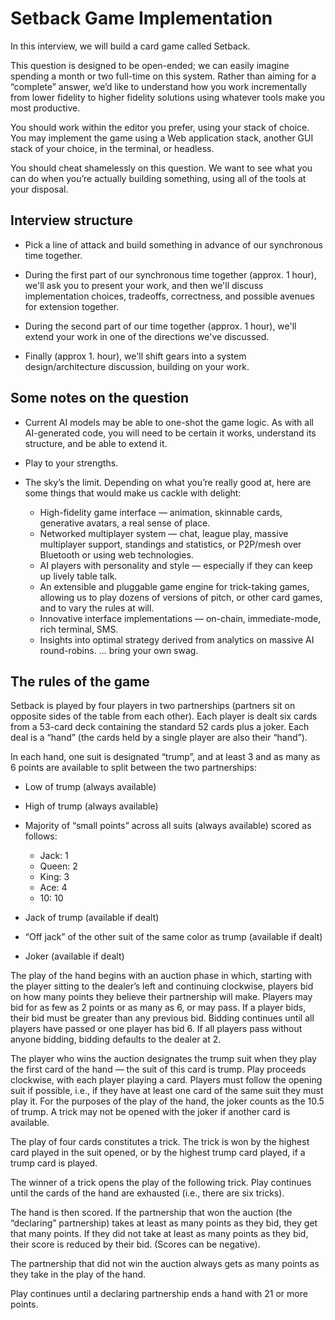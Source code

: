# Setback Game Implementation

In this interview, we will build a card game called Setback.

This question is designed to be open-ended; we can easily imagine spending a month or two full-time on this system. Rather than aiming for a “complete” answer, we’d like to understand how you work incrementally from lower fidelity to higher fidelity solutions using whatever tools make you most productive.

You should work within the editor you prefer, using your stack of choice. You may implement the game using a Web application stack, another GUI stack of your choice, in the terminal, or headless.

You should cheat shamelessly on this question. We want to see what you can do when you’re actually building something, using all of the tools at your disposal.

## Interview structure

- Pick a line of attack and build something in advance of our synchronous time together.

- During the first part of our synchronous time together (approx. 1 hour), we'll ask you to present your work, and then we'll discuss implementation choices, tradeoffs, correctness, and possible avenues for extension together.

- During the second part of our time together (approx. 1 hour), we'll extend your work in one of the directions we've discussed.

- Finally (approx 1. hour), we'll shift gears into a system design/architecture discussion, building on your work.

## Some notes on the question

- Current AI models may be able to one-shot the game logic. As with all AI-generated code, you will need to be certain it works, understand its structure, and be able to extend it.

- Play to your strengths.

- The sky’s the limit. Depending on what you’re really good at, here are some things that would make us cackle with delight:

  - High-fidelity game interface — animation, skinnable cards, generative avatars, a real sense of place.
  - Networked multiplayer system — chat, league play, massive multiplayer support, standings and statistics, or P2P/mesh over Bluetooth or using web technologies.
  - AI players with personality and style — especially if they can keep up lively table talk.
  - An extensible and pluggable game engine for trick-taking games, allowing us to play dozens of versions of pitch, or other card games, and to vary the rules at will.
  - Innovative interface implementations — on-chain, immediate-mode, rich terminal, SMS.
  - Insights into optimal strategy derived from analytics on massive AI round-robins.
  … bring your own swag.

## The rules of the game

Setback is played by four players in two partnerships (partners sit on opposite sides of the table from each other). Each player is dealt six cards from a 53-card deck containing the standard 52 cards plus a joker. Each deal is a “hand” (the cards held by a single player are also their “hand”).

In each hand, one suit is designated “trump”, and at least 3 and as many as 6 points are available to split between the two partnerships:

- Low of trump (always available)
- High of trump (always available)

- Majority of “small points” across all suits (always available) scored as follows:

  - Jack: 1
  - Queen: 2
  - King: 3
  - Ace: 4
  - 10: 10

- Jack of trump (available if dealt)

- “Off jack” of the other suit of the same color as trump (available if dealt)

- Joker (available if dealt)

The play of the hand begins with an auction phase in which, starting with the player sitting to the dealer’s left and continuing clockwise, players bid on how many points they believe their partnership will make. Players may bid for as few as 2 points or as many as 6, or may pass. If a player bids, their bid must be greater than any previous bid. Bidding continues until all players have passed or one player has bid 6. If all players pass without anyone bidding, bidding defaults to the dealer at 2.

The player who wins the auction designates the trump suit when they play the first card of the hand — the suit of this card is trump. Play proceeds clockwise, with each player playing a card. Players must follow the opening suit if possible, i.e., if they have at least one card of the same suit they must play it. For the purposes of the play of the hand, the joker counts as the 10.5 of trump. A trick may not be opened with the joker if another card is available.

The play of four cards constitutes a trick. The trick is won by the highest card played in the suit opened, or by the highest trump card played, if a trump card is played.

The winner of a trick opens the play of the following trick. Play continues until the cards of the hand are exhausted (i.e., there are six tricks).

The hand is then scored. If the partnership that won the auction (the “declaring” partnership) takes at least as many points as they bid, they get that many points. If they did not take at least as many points as they bid, their score is reduced by their bid. (Scores can be negative).

The partnership that did not win the auction always gets as many points as they take in the play of the hand.

Play continues until a declaring partnership ends a hand with 21 or more points.
